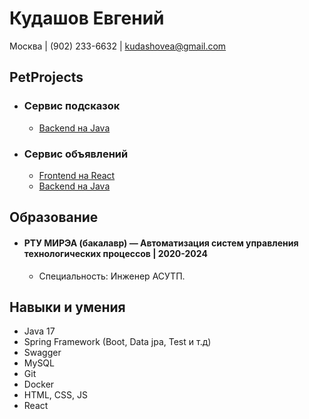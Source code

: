 # Кудашов Евгений

Москва | (902) 233-6632 | kudashovea@gmail.com 

## PetProjects

* ### Сервис подсказок 
    * [Backend на Java](https://github.com/stampede147/suggest-service)
* ### Сервис объявлений 
    * [Frontend на React](https://github.com/stampede147/advertisement-service-frontend)
    * [Backend на Java](https://github.com/stampede147/advertisement-service-backend)

## Образование

* #### РТУ МИРЭА	(бакалавр) —  Автоматизация систем управления технологических процессов | 2020-2024
    * Специальность: Инженер АСУТП.

## Навыки и умения

* Java 17
* Spring Framework (Boot, Data jpa, Test и т.д)
* Swagger
* MySQL
* Git
* Docker
* HTML, CSS, JS
* React
